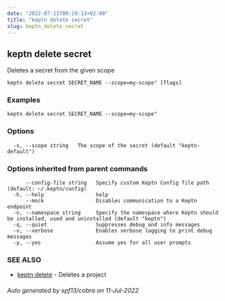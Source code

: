 ```yaml
---
date: "2022-07-11T09:29:13+02:00"
title: "keptn delete secret"
slug: keptn_delete_secret
---
```

## keptn delete secret

Deletes a secret from the given scope

```
keptn delete secret SECRET_NAME --scope=my-scope" [flags]
```

### Examples

```
keptn delete secret SECRET_NAME --scope=my-scope"
```

### Options

```
  -s, --scope string   The scope of the secret (default "keptn-default")
```

### Options inherited from parent commands

```
      --config-file string   Specify custom Keptn Config file path (default: ~/.keptn/config)
  -h, --help                 help
      --mock                 Disables communication to a Keptn endpoint
  -n, --namespace string     Specify the namespace where Keptn should be installed, used and uninstalled (default "keptn")
  -q, --quiet                Suppresses debug and info messages
  -v, --verbose              Enables verbose logging to print debug messages
  -y, --yes                  Assume yes for all user prompts
```

### SEE ALSO

* [keptn delete](../keptn_delete/)	 - Deletes a project

###### Auto generated by spf13/cobra on 11-Jul-2022
